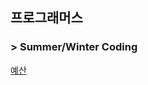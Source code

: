 ## 프로그래머스
### > Summer/Winter Coding
[예산](https://programmers.co.kr/learn/courses/30/lessons/12982)
